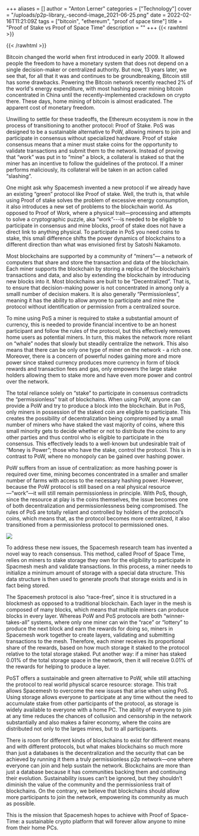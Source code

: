 +++
aliases = []
author = "Anton Lerner"
categories = ["Technology"]
cover = "/uploads/p2p-library_-second-image_2021-06-25.png"
date = 2022-02-16T11:21:09Z
tags = ["bitcoin", "ethereum", "proof of space time"]
title = "Proof of Stake vs Proof of Space Time"
description = ""
+++
{{< rawhtml >}}

<!-- HTML Meta Tags --> <title>Proof of Stake vs Proof of Space Time</title> <meta name="description" content="Bitcoin allowed people the freedom to have a monetary system that does not depend on a single decision-maker or centralized authority. But now, 13 years later, we see that, for all that it was and continues to be groundbreaking, Bitcoin still has some drawbacks. ">

<!-- Facebook Meta Tags --> <meta property="og:url" content="https://www.spacemesh.io/blog/proof-of-stake-vs-proof-of-space-time/"> <meta property="og:type" content="website"> <meta property="og:title" content="Proof of Stake vs Proof of Space Time"> <meta property="og:description" content="Bitcoin allowed people the freedom to have a monetary system that does not depend on a single decision-maker or centralized authority. But now, 13 years later, we see that, for all that it was and continues to be groundbreaking, Bitcoin still has some drawbacks."> <meta property="og:image" content="https://spacemesh.io/uploads/p2p-library_-second-image_2021-06-25.png">

<!-- Twitter Meta Tags -->
<meta name="twitter:card" content="summary_large_image">
<meta property="twitter:domain" content="spacemesh.io">
<meta property="twitter:url" content="https://www.spacemesh.io/blog/proof-of-stake-vs-proof-of-space-time/">
<meta name="twitter:title" content="Proof of Stake vs Proof of Space Time">
<meta name="twitter:description" content="Bitcoin allowed people the freedom to have a monetary system that does not depend on a single decision-maker or centralized authority. But now, 13 years later, we see that, for all that it was and continues to be groundbreaking, Bitcoin still has some drawbacks.">
<meta name="twitter:image" content="https://spacemesh.io/uploads/p2p-library_-second-image_2021-06-25.png">

{{< /rawhtml >}}

Bitcoin changed the world when first introduced in early 2009. It allowed people the freedom to have a monetary system that does not depend on a single decision-maker or centralized authority. But now, 13 years later, we see that, for all that it was and continues to be groundbreaking, Bitcoin still has some drawbacks. Powering the Bitcoin network recently reached 2% of the world's energy expenditure, with most hashing power mining bitcoin concentrated in China until the recently-implemented crackdown on crypto there. These days, home mining of bitcoin is almost eradicated. The apparent cost of monetary freedom.

Unwilling to settle for these tradeoffs, the Ethereum ecosystem is now in the process of transitioning to another protocol: Proof of Stake. PoS was designed to be a sustainable alternative to PoW, allowing miners to join and participate in consensus without specialized hardware. Proof of stake consensus means that a miner must stake coins for the opportunity to validate transactions and submit them to the network. Instead of proving that “work” was put in to “mine” a block, a collateral is staked so that the miner has an incentive to follow the guidelines of the protocol. If a miner performs maliciously, its collateral will be taken in an action called “slashing”.

One might ask why Spacemesh invented a new protocol if we already have an existing “green” protocol like Proof of stake. Well, the truth is, that while using Proof of stake solves the problem of excessive energy consumption, it also introduces a new set of problems to the blockchain world. As opposed to Proof of Work, where a physical trait—processing and attempts to solve a cryptographic puzzle, aka “work”---is needed to be eligible to participate in consensus and mine blocks, proof of stake does not have a direct link to anything physical. To participate in PoS you need coins to stake, this small difference shifts the power dynamics of blockchains to a different direction than what was envisioned first by Satoshi Nakamoto.

Most blockchains are supported by a community of “miners”— a network of computers that share and store the transaction and data of the blockchain. Each miner supports the blockchain by storing a replica of the blockchain’s transactions and data, and also by extending the blockchain by introducing new blocks into it. Most blockchains are built to be “Decentralized”. That is, to ensure that decision-making power is not concentrated in among only a smalll number of decision makers. It is also generally “Permissionless”, meaning it has the ability to allow anyone to participate and mine the protocol without identification or permission from a centralized source.

To mine using PoS a miner is required to stake a substantial amount of currency, this is needed to provide financial incentive to be an honest participant and follow the rules of the protocol, but this effectively removes home users as potential miners. In turn, this makes the network more reliant on “whale” nodes that slowly but steadily centralize the network. This also means that there can be only one type of miner on the network - a rich one. Moreover, there is a concern of powerful nodes gaining more and more power since staked currency produces more currency in form of block rewards and transaction fees and gas, only empowers the large stake holders allowing them to stake more and have even more power and control over the network.

The total reliance solely on “stake” to participate in consensus contradicts the “permissionless” trait of blockchains. When using PoW, anyone can provide a PoW and try to produce a block into the blockchain. But in PoS, only miners in possession of the staked coin are eligible to participate. This creates the possibility of decentralization being compromised by a small number of miners who have staked the vast majority of coins, where this small minority gets to decide whether or not to distribute the coins to any other parties and thus control who is eligible to participate in the consensus. This effectively leads to a well-known but undesirable trait of “Money is Power”; those who have the stake, control the protocol. This is in contrast to PoW, where no monopoly can be gained over hashing power.

PoW suffers from an issue of centralization: as more hashing power is required over time, mining becomes concentrated in a smaller and smaller number of farms with access to the necessary hashing power. However, because the PoW protocol is still based on a real physical resource—”work”—it will still remain permissionless in principle. With PoS, though, since the resource at play is the coins themselves, the issue becomes one of both decentralization and permissionlessness being compromised. The rules of PoS are totally reliant and controlled by holders of the protocol’s coins, which means that, as the protocol becomes more centralized, it also transitioned from a permissionless protocol to permissioned ones.

![](/uploads/consensus-chart_2022-02-16.png)

To address these new issues, the Spacemesh research team has invented a novel way to reach consensus. This method, called Proof of Space Time, relies on miners to stake storage they own for the eligibility to participate in Spacmesh mesh and validate transactions. In this process, a miner needs to initialize a minimum amount of storage with a special data structure. This data structure is then used to generate proofs that storage exists and is in fact being stored.

The Spacemesh protocol is also “race-free”, since it is structured in a blockmesh as opposed to a traditional blockchain. Each layer in the mesh is composed of many blocks, which means that multiple miners can produce blocks in every layer. Whereas PoW and PoS protocols are both “winner-takes-all” systems, where only one miner can win the “race” or “lottery” to produce the next block and earn the rewards for doing so, miners in Spacemesh work together to create layers, validating and submitting transactions to the mesh. Therefore, each miner receives its proportional share of the rewards, based on how much storage it staked to the protocol relative to the total storage staked. Put another way: if a miner has staked 0.01% of the total storage space in the network, then it will receive 0.01% of the rewards for helping to produce a layer.

PoST offers a sustainable and green alternative to PoW, while still attaching the protocol to real world physical scarce resource: storage. This trait allows Spacemesh to overcome the new issues that arise when using PoS. Using storage allows everyone to participate at any time without the need to accumulate stake from other participants of the protocol, as storage is widely available to everyone with a home PC. The ability of everyone to join at any time reduces the chances of collusion and censorship in the network substantially and also makes a fairer economy, where the coins are distributed not only to the larges mines, but to all participants.

There is room for different kinds of blockchains to exist for different means and with different protocols, but what makes blockchains so much more than just a databases is the decentralization and the security that can be achieved by running it them a truly permissionless p2p network—one where everyone can join and help sustain the network. Blockchains are more than just a database because it has communities backing them and continuing their evolution. Sustainability issues can’t be ignored, but they shouldn’t diminish the value of the community and the permissionless trait of blockchains. On the contrary, we believe that blockchains should allow more participants to join the network, empowering its community as much as possible.

This is the mission that Spacemesh hopes to achieve with Proof of Space-Time: a sustainable crypto platform that will forever allow anyone to mine from their home PCs.